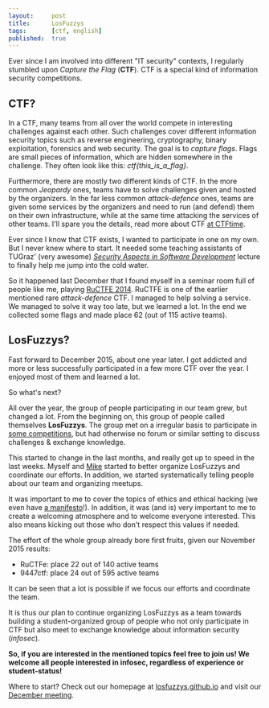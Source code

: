 ```yaml
---
layout:     post
title:      LosFuzzys
tags:       [ctf, english]
published:  true
---
```


Ever since I am involved into different "IT security" contexts, I regularly stumbled upon *Capture the Flag* (**CTF**). CTF is a special kind of information security competitions.

## CTF?

In a CTF, many teams from all over the world compete in interesting challenges against each other. Such challenges cover different information security topics such as reverse engineering, cryptography, binary exploitation, forensics and web security. The goal is to *capture flags*. Flags are small pieces of information, which are hidden somewhere in the challenge. They often look like this: *ctf{this_is_a_flag}*.

Furthermore, there are mostly two different kinds of CTF. In the more common *Jeopardy* ones, teams have to solve challenges given and hosted by the organizers. In the far less common *attack-defence* ones, teams are given some services by the organizers and need to run (and defend) them on their own infrastructure, while at the same time attacking the services of other teams. I'll spare you the details, read more about CTF [at CTFtime](https://ctftime.org/ctf-wtf/).

Ever since I know that CTF exists, I wanted to participate in one on my own. But I never knew where to start. It needed some teaching assistants of TUGraz' (very awesome) [*Security Aspects in Software Development*](https://www.iaik.tugraz.at/content/teaching/master_courses/sicherheitsaspekte_in_der_softwareentwicklung/) lecture to finally help me jump into the cold water.

So it happened last December that I found myself in a seminar room full of people like me, playing [RuCTFE 2014](https://ructf.org/e/2014/). RuCTFE is one of the earlier mentioned rare *attack-defence* CTF. I managed to help solving a service. We managed to solve it way too late, but we learned a lot. In the end we collected some flags and made place 62 (out of 115 active teams).

## LosFuzzys?

Fast forward to December 2015, about one year later. I got addicted and more or less successfully participated in a few more CTF over the year. I enjoyed most of them and learned a lot.

So what's next?

All over the year, the group of people participating in our team grew, but changed a lot. From the beginning on, this group of people called themselves **LosFuzzys**. The group met on a irregular basis to participate in [some competitions](https://ctftime.org/team/8323), but had otherwise no forum or similar setting to discuss challenges & exchange knowledge.

This started to change in the last months, and really got up to speed in the last weeks. Myself and [Mike](https://twitter.com/f0rki) started to better organize LosFuzzys and coordinate our efforts. In addition, we started systematically telling people about our team and organizing meetups.

It was important to me to cover the topics of ethics and ethical hacking (we even have [a manifesto](https://losfuzzys.github.io/manifesto.html)!). In addition, it was (and is) very important to me to create a welcoming atmosphere and to welcome everyone interested. This also means kicking out those who don't respect this values if needed.

The effort of the whole group already bore first fruits, given our November 2015 results:

* RuCTFe: place 22 out of 140 active teams
* 9447ctf: place 24 out of 595 active teams

It can be seen that a lot is possible if we focus our efforts and coordinate the team.

It is thus our plan to continue organizing LosFuzzys as a team towards building a student-organized group of people who not only participate in CTF but also meet to exchange knowledge about information security (*infosec*).

**So, if you are interested in the mentioned topics feel free to join us! We welcome all people interested in infosec, regardless of experience or student-status!**

Where to start? Check out our homepage at [losfuzzys.github.io](https://losfuzzys.github.io/) and visit our [December meeting](https://gist.github.com/stefan2904/6a5c28a26e34666d508f#file-fuzzys_november-md).






